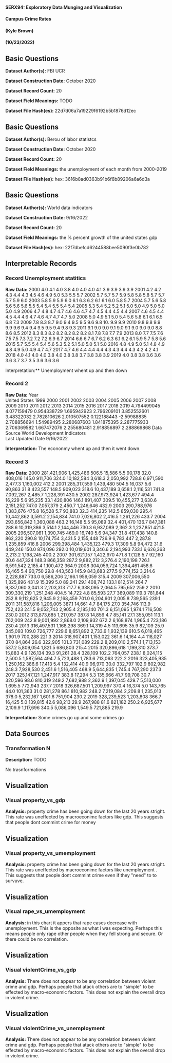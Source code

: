 #### SERX94: Exploratory Data Munging and Visualization
#### Campus Crime Rates
#### (Kyle Brown)
#### (10/23/2022)

## Basic Questions
**Dataset Author(s):** FBI UCR

**Dataset Construction Date:** October 2020

**Dataset Record Count:** 20

**Dataset Field Meanings:** TODO

**Dataset File Hash(es):** 22d7d06a7a19229f6192b5b1876d12ec

## Basic Questions
**Dataset Author(s):** Berou of labor statistcs 

**Dataset Construction Date:** October 2020

**Dataset Record Count:** 20

**Dataset Field Meanings:**  the unemployment of each month from 2000-2019

**Dataset File Hash(es):** hex: 3616b8ad0363b91b6f6b89206a6a6d3a

## Basic Questions
**Dataset Author(s):** World data indicators 

**Dataset Construction Date:** 9/16/2022

**Dataset Record Count:** 20

**Dataset Field Meanings:**  the % percent growth of the united states gdp 

**Dataset File Hash(es):** hex: 22f7dbefcd6244588bee5090f3e0b782


## Interpretable Records
### Record  Unemployment statitics
**Raw Data:** 2000	4.0	4.1	4.0	3.8	4.0	4.0	4.0	4.1	3.9	3.9	3.9	3.9
2001	4.2	4.2	4.3	4.4	4.3	4.5	4.6	4.9	5.0	5.3	5.5	5.7
2002	5.7	5.7	5.7	5.9	5.8	5.8	5.8	5.7	5.7	5.7	5.9	6.0
2003	5.8	5.9	5.9	6.0	6.1	6.3	6.2	6.1	6.1	6.0	5.8	5.7
2004	5.7	5.6	5.8	5.6	5.6	5.6	5.5	5.4	5.4	5.5	5.4	5.4
2005	5.3	5.4	5.2	5.2	5.1	5.0	5.0	4.9	5.0	5.0	5.0	4.9
2006	4.7	4.8	4.7	4.7	4.6	4.6	4.7	4.7	4.5	4.4	4.5	4.4
2007	4.6	4.5	4.4	4.5	4.4	4.6	4.7	4.6	4.7	4.7	4.7	5.0
2008	5.0	4.9	5.1	5.0	5.4	5.6	5.8	6.1	6.1	6.5	6.8	7.3
2009	7.8	8.3	8.7	9.0	9.4	9.5	9.5	9.6	9.8	10. 9.9	9.9
2010	9.8	9.8	9.9	9.9	9.6	9.4	9.4	9.5	9.5	9.4	9.8	9.3
2011	9.1	9.0	9.0	9.1	9.0	9.1	9.0	9.0	9.0	8.8	8.6	8.5
2012	8.3	8.3	8.2	8.2	8.2	8.2	8.2	8.1	7.8	7.8	7.7	7.9
2013	8.0	7.7	7.5	7.6	7.5	7.5	7.3	7.2	7.2	7.2	6.9	6.7
2014	6.6	6.7	6.7	6.2	6.3	6.1	6.2	6.1	5.9	5.7	5.8	5.6
2015	5.7	5.5	5.4	5.4	5.6	5.3	5.2	5.1	5.0	5.0	5.1	5.0
2016	4.8	4.9	5.0	5.1	4.8	4.9	4.8	4.9	5.0	4.9	4.7	4.7
2017	4.7	4.6	4.4	4.4	4.4	4.3	4.3	4.4	4.3	4.2	4.2	4.1
2018	4.0	4.1	4.0	4.0	3.8	4.0	3.8	3.8	3.7	3.8	3.8	3.9
2019	4.0	3.8	3.8	3.6	3.6	3.6	3.7	3.7	3.5	3.6	3.6	3.6


Interpretation:** Unemployment whent up and then down

### Record 2
**Raw Data:** 
Year																					
United States	1999	2000	2001	2002	2003	2004	2005	2006	2007	2008	2009	2010	2011	2012	2013	2014	2015	2016	2017	2018	2019
	4.794499045	4.077159479	0.954338729	1.695942923	2.796209101	3.852552601	3.48322032	2.782810626	2.010507552	0.122188443	-2.59988835	2.708856694	1.54989495	2.280687603	1.841875395	2.287775933	2.706369582	1.667472076	2.255680481	2.918856897	2.288869868
Data Source	World Development Indicators																				
Last Updated Date	9/16/2022																				


**Interpretation:** The econonmy whent up and then it went down.



### Record 3
**Raw Data:** 
2000	281,421,906	1,425,486	506.5	15,586	5.5			90,178	32.0	408,016	145.0	911,706	324.0	10,182,584	3,618.3	2,050,992	728.8	6,971,590	2,477.3	1,160,002	412.2
2001	285,317,559	1,439,480	504.5	16,037	5.6			90,863	31.8	423,557	148.5	909,023	318.6	10,437,189	3,658.1	2,116,531	741.8	7,092,267	2,485.7	1,228,391	430.5
2002	287,973,924	1,423,677	494.4	16,229	5.6			95,235	33.1	420,806	146.1	891,407	309.5	10,455,277	3,630.6	2,151,252	747.0	7,057,379	2,450.7	1,246,646	432.9
2003	290,788,976	1,383,676	475.8	16,528	5.7			93,883	32.3	414,235	142.5	859,030	295.4	10,442,862	3,591.2	2,154,834	741.0	7,026,802	2,416.5	1,261,226	433.7
2004	293,656,842	1,360,088	463.2	16,148	5.5			95,089	32.4	401,470	136.7	847,381	288.6	10,319,386	3,514.1	2,144,446	730.3	6,937,089	2,362.3	1,237,851	421.5
2005	296,507,061	1,390,745	469.0	16,740	5.6			94,347	31.8	417,438	140.8	862,220	290.8	10,174,754	3,431.5	2,155,448	726.9	6,783,447	2,287.8	1,235,859	416.8
2006	299,398,484	1,435,123	479.3	17,309	5.8	 		94,472	31.6	449,246	150.0	874,096	292.0	10,019,601	3,346.6	2,194,993	733.1	6,626,363	2,213.2	1,198,245	400.2
2007	301,621,157	1,422,970	471.8	17,128	5.7			92,160	30.6	447,324	148.3	866,358	287.2	9,882,212	3,276.4	2,190,198	726.1	6,591,542	2,185.4	1,100,472	364.9
2008	304,059,724	1,394,461	458.6	16,465	5.4			90,750	29.8	443,563	145.9	843,683	277.5	9,774,152	3,214.6	2,228,887	733.0	6,586,206	2,166.1	959,059	315.4
2009	307,006,550	1,325,896	431.9	15,399	5.0			89,241	29.1	408,742	133.1	812,514	264.7	9,337,060	3,041.3	2,203,313	717.7	6,338,095	2,064.5	795,652	259.2
2010	309,330,219	1,251,248	404.5	14,722	4.8			85,593	27.7	369,089	119.3	781,844	252.8	9,112,625	2,945.9	2,168,459	701.0	6,204,601	2,005.8	739,565	239.1
2011	311,587,816	1,206,005	387.1	14,661	4.7			84,175	27.0	354,746	113.9	752,423	241.5	9,052,743	2,905.4	2,185,140	701.3	6,151,095	1,974.1	716,508	230.0
2012	313,873,685	1,217,057	387.8	14,856	4.7			85,141	27.1	355,051	113.1	762,009	242.8	9,001,992	2,868.0	2,109,932	672.2	6,168,874	1,965.4	723,186	230.4
2013	316,497,531	1,168,298	369.1	14,319	4.5	113,695	35.9	82,109	25.9	345,093	109.0	726,777	229.6	8,651,892	2,733.6	1,932,139	610.5	6,019,465	1,901.9	700,288	221.3
2014	318,907,401	1,153,022	361.6	14,164	4.4	118,027	37.0	84,864	26.6	322,905	101.3	731,089	229.2	8,209,010	2,574.1	1,713,153	537.2	5,809,054	1,821.5	686,803	215.4
2015	320,896,618	1,199,310	373.7	15,883	4.9	126,134	39.3	91,261	28.4	328,109	102.2	764,057	238.1	8,024,115	2,500.5	1,587,564	494.7	5,723,488	1,783.6	713,063	222.2
2016	323,405,935	1,250,162	386.6	17,413	5.4	132,414	40.9	96,970	30.0	332,797	102.9	802,982	248.3	7,928,530	2,451.6	1,516,405	468.9	5,644,835	1,745.4	767,290	237.3
2017	325,147,121	1,247,917	383.8	17,294	5.3	135,666	41.7	99,708	30.7	320,596	98.6	810,319	249.2	7,682,988	2,362.9	1,397,045	429.7	5,513,000	1,695.5	772,943	237.7
2018	326,687,501	1,209,997	370.4	16,374	5.0	143,765	44.0	101,363	31.0	281,278	86.1	810,982	248.2	7,219,084	2,209.8	1,235,013	378.0	5,232,167	1,601.6	751,904	230.2
2019	328,239,523	1,203,808	366.7	16,425	5.0	139,815	42.6	98,213	29.9	267,988	81.6	821,182	250.2	6,925,677	2,109.9	1,117,696	340.5	5,086,096	1,549.5	721,885	219.9

**Interpretation:** Some crimes go up and some crimes go

## Data Sources
### Transformation N
**Description:** TODO

No trasnformations 


## Visualization
### Visual property_vs_gdp
**Analysis:**  property crime has been going down for the last 20 years stright. This rate was uneffected by macroeconimc factors like gdp. This suggests that people dont commint crime for money 

## Visualization
### Visual property_vs_umemployment
**Analysis:** property crime has been going down for the last 20 years stright. This rate was uneffected by macroeconimc factors like unemployment . This suggests that people dont commint crime even if they "need" to to survuve.

## Visualization
### Visual rape_vs_umemployment
**Analysis:**  in this chart it appers that rape cases decrease with unemployment. This is the opposite as what i was expecting. Perhaps this means people only rape other people when they fell strong and secure. Or there could be no correlation.

## Visualization
### Visual violentCrime_vs_gdp
**Analysis:** There does not appear to be any correlation between violent crime and gdp. Perhaps people that atack others are to "simple" to be effected by macro-economic factors. This does not explain the overall drop in violent crime. 


## Visualization
### Visual violentCrime_vs_unemployment
**Analysis:** There does not appear to be any correlation between violent crime and gdp. Perhaps people that atack others are to "simple" to be effected by macro-economic factors. This does not explain the overall drop in violent crime. 
